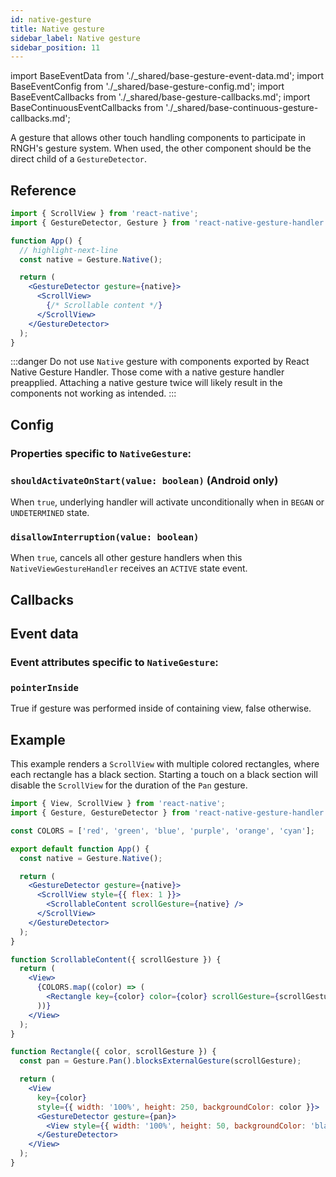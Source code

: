 ```yaml
---
id: native-gesture
title: Native gesture
sidebar_label: Native gesture
sidebar_position: 11
---
```


import BaseEventData from './\_shared/base-gesture-event-data.md';
import BaseEventConfig from './\_shared/base-gesture-config.md';
import BaseEventCallbacks from './\_shared/base-gesture-callbacks.md';
import BaseContinuousEventCallbacks from './\_shared/base-continuous-gesture-callbacks.md';

A gesture that allows other touch handling components to participate in RNGH's gesture system. When used, the other component should be the direct child of a `GestureDetector`.

## Reference

```jsx
import { ScrollView } from 'react-native';
import { GestureDetector, Gesture } from 'react-native-gesture-handler';

function App() {
  // highlight-next-line
  const native = Gesture.Native();

  return (
    <GestureDetector gesture={native}>
      <ScrollView>
        {/* Scrollable content */}
      </ScrollView>
    </GestureDetector>
  );
}
```

:::danger
Do not use `Native` gesture with components exported by React Native Gesture Handler. Those come with a native gesture handler preapplied. Attaching a native gesture twice will likely result in the components not working as intended.
:::

## Config

### Properties specific to `NativeGesture`:

### `shouldActivateOnStart(value: boolean)` (**Android only**)

When `true`, underlying handler will activate unconditionally when in `BEGAN` or `UNDETERMINED` state.

### `disallowInterruption(value: boolean)`

When `true`, cancels all other gesture handlers when this `NativeViewGestureHandler` receives an `ACTIVE` state event.

<BaseEventConfig />

## Callbacks

<BaseEventCallbacks />

## Event data

### Event attributes specific to `NativeGesture`:

### `pointerInside`

True if gesture was performed inside of containing view, false otherwise.

<BaseEventData />

## Example

This example renders a `ScrollView` with multiple colored rectangles, where each rectangle has a black section. Starting a touch on a black section will disable the `ScrollView` for the duration of the `Pan` gesture.

```jsx
import { View, ScrollView } from 'react-native';
import { Gesture, GestureDetector } from 'react-native-gesture-handler';

const COLORS = ['red', 'green', 'blue', 'purple', 'orange', 'cyan'];

export default function App() {
  const native = Gesture.Native();

  return (
    <GestureDetector gesture={native}>
      <ScrollView style={{ flex: 1 }}>
        <ScrollableContent scrollGesture={native} />
      </ScrollView>
    </GestureDetector>
  );
}

function ScrollableContent({ scrollGesture }) {
  return (
    <View>
      {COLORS.map((color) => (
        <Rectangle key={color} color={color} scrollGesture={scrollGesture} />
      ))}
    </View>
  );
}

function Rectangle({ color, scrollGesture }) {
  const pan = Gesture.Pan().blocksExternalGesture(scrollGesture);

  return (
    <View
      key={color}
      style={{ width: '100%', height: 250, backgroundColor: color }}>
      <GestureDetector gesture={pan}>
        <View style={{ width: '100%', height: 50, backgroundColor: 'black' }} />
      </GestureDetector>
    </View>
  );
}
```
